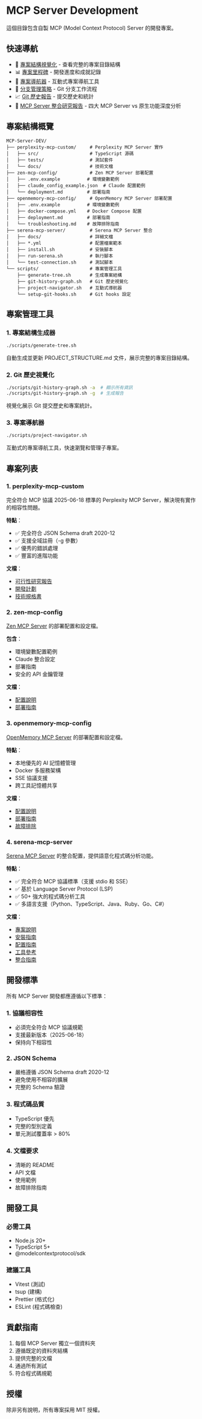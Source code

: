 # MCP Server Development

這個目錄包含自製 MCP (Model Context Protocol) Server 的開發專案。

## 快速導航

- 📁 [專案結構視覺化](./PROJECT_STRUCTURE.md) - 查看完整的專案目錄結構
- 📊 [專案里程碑](./MILESTONES.md) - 開發進度和成就記錄
- 🔧 [專案導航器](./scripts/project-navigator.sh) - 互動式專案導航工具
- 🌿 [分支管理策略](./BRANCHING_STRATEGY.md) - Git 分支工作流程
- 📈 [Git 歷史報告](./GIT_HISTORY.md) - 提交歷史和統計
- 🔬 [MCP Server 整合研究報告](./RESEARCH_REPORT_MCP_SERVERS_ANALYSIS.md) - 四大 MCP Server vs 原生功能深度分析

## 專案結構概覽

```
MCP-Server-DEV/
├── perplexity-mcp-custom/     # Perplexity MCP Server 實作
│   ├── src/                   # TypeScript 源碼
│   ├── tests/                 # 測試套件
│   └── docs/                  # 技術文檔
├── zen-mcp-config/            # Zen MCP Server 部署配置
│   ├── .env.example          # 環境變數範例
│   ├── claude_config_example.json  # Claude 配置範例
│   └── deployment.md         # 部署指南
├── openmemory-mcp-config/     # OpenMemory MCP Server 部署配置
│   ├── .env.example          # 環境變數範例
│   ├── docker-compose.yml    # Docker Compose 配置
│   ├── deployment.md         # 部署指南
│   └── troubleshooting.md    # 故障排除指南
├── serena-mcp-server/         # Serena MCP Server 整合
│   ├── docs/                  # 詳細文檔
│   ├── *.yml                  # 配置檔案範本
│   ├── install.sh             # 安裝腳本
│   ├── run-serena.sh          # 執行腳本
│   └── test-connection.sh     # 測試腳本
└── scripts/                   # 專案管理工具
    ├── generate-tree.sh       # 生成專案結構
    ├── git-history-graph.sh   # Git 歷史視覺化
    ├── project-navigator.sh   # 互動式導航器
    └── setup-git-hooks.sh     # Git hooks 設定
```

## 專案管理工具

### 1. 專案結構生成器
```bash
./scripts/generate-tree.sh
```
自動生成並更新 PROJECT_STRUCTURE.md 文件，展示完整的專案目錄結構。

### 2. Git 歷史視覺化
```bash
./scripts/git-history-graph.sh -a  # 顯示所有資訊
./scripts/git-history-graph.sh -g  # 生成報告
```
視覺化展示 Git 提交歷史和專案統計。

### 3. 專案導航器
```bash
./scripts/project-navigator.sh
```
互動式的專案導航工具，快速瀏覽和管理子專案。

## 專案列表

### 1. perplexity-mcp-custom
完全符合 MCP 協議 2025-06-18 標準的 Perplexity MCP Server，解決現有實作的相容性問題。

**特點**：
- ✅ 完全符合 JSON Schema draft 2020-12
- ✅ 支援全域註冊（-g 參數）
- ✅ 優秀的錯誤處理
- ✅ 豐富的進階功能

**文檔**：
- [可行性研究報告](./perplexity-mcp-custom/docs/FEASIBILITY_STUDY.md)
- [開發計劃](./perplexity-mcp-custom/docs/DEVELOPMENT_PLAN.md)
- [技術規格書](./perplexity-mcp-custom/docs/TECHNICAL_SPEC.md)

### 2. zen-mcp-config
[Zen MCP Server](https://github.com/BeehiveInnovations/zen-mcp-server) 的部署配置和設定檔。

**包含**：
- 環境變數配置範例
- Claude 整合設定
- 部署指南
- 安全的 API 金鑰管理

**文檔**：
- [配置說明](./zen-mcp-config/README.md)
- [部署指南](./zen-mcp-config/deployment.md)

### 3. openmemory-mcp-config
[OpenMemory MCP Server](https://github.com/mem0ai/mem0) 的部署配置和設定檔。

**特點**：
- 本地優先的 AI 記憶體管理
- Docker 多服務架構
- SSE 協議支援
- 跨工具記憶體共享

**文檔**：
- [配置說明](./openmemory-mcp-config/README.md)
- [部署指南](./openmemory-mcp-config/deployment.md)
- [故障排除](./openmemory-mcp-config/troubleshooting.md)

### 4. serena-mcp-server
[Serena MCP Server](https://github.com/oraios/serena) 的整合配置，提供語意化程式碼分析功能。

**特點**：
- ✅ 完全符合 MCP 協議標準（支援 stdio 和 SSE）
- ✅ 基於 Language Server Protocol (LSP)
- ✅ 50+ 強大的程式碼分析工具
- ✅ 多語言支援（Python、TypeScript、Java、Ruby、Go、C#）

**文檔**：
- [專案說明](./serena-mcp-server/README.md)
- [安裝指南](./serena-mcp-server/docs/INSTALLATION.md)
- [配置指南](./serena-mcp-server/docs/CONFIGURATION.md)
- [工具參考](./serena-mcp-server/docs/TOOLS_REFERENCE.md)
- [整合指南](./serena-mcp-server/docs/INTEGRATION.md)

## 開發標準

所有 MCP Server 開發都應遵循以下標準：

### 1. 協議相容性
- 必須完全符合 MCP 協議規範
- 支援最新版本（2025-06-18）
- 保持向下相容性

### 2. JSON Schema
- 嚴格遵循 JSON Schema draft 2020-12
- 避免使用不相容的擴展
- 完整的 Schema 驗證

### 3. 程式碼品質
- TypeScript 優先
- 完整的型別定義
- 單元測試覆蓋率 > 80%

### 4. 文檔要求
- 清晰的 README
- API 文檔
- 使用範例
- 故障排除指南

## 開發工具

### 必需工具
- Node.js 20+
- TypeScript 5+
- @modelcontextprotocol/sdk

### 建議工具
- Vitest (測試)
- tsup (建構)
- Prettier (格式化)
- ESLint (程式碼檢查)

## 貢獻指南

1. 每個 MCP Server 獨立一個資料夾
2. 遵循既定的資料夾結構
3. 提供完整的文檔
4. 通過所有測試
5. 符合程式碼規範

## 授權

除非另有說明，所有專案採用 MIT 授權。